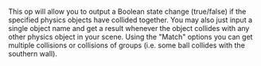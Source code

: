 This op will allow you to output a Boolean state change (true/false) if the specified physics objects have collided together. 
You may also just input a single object name and get a result whenever the object collides with any other physics object in your scene.
Using the "Match" options you can get multiple collisions or collisions of groups (i.e. some ball collides with the southern wall).
